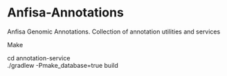# Anfisa-Annotations
Anfisa Genomic Annotations. Collection of annotation utilities and services

Make  

cd annotation-service  
./gradlew -Pmake_database=true build
